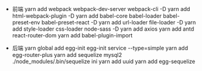 - 前端
yarn add webpack webpack-dev-server webpack-cli -D
yarn add html-webpack-plugin -D
yarn add babel-core babel-loader babel-preset-env babel-preset-react -D
yarn add url-loader file-loader -D
yarn add style-loader css-loader node-sass -D
yarn add axios
yarn add antd react-router-dom
yarn add babel-plugin-import

- 后端
yarn global add egg-init
egg-init service --type=simple
yarn add egg-router-plus
yarn add sequelize mysql2
./node_modules/.bin/sequelize ini
yarn add uuid
yarn add egg-sequelize